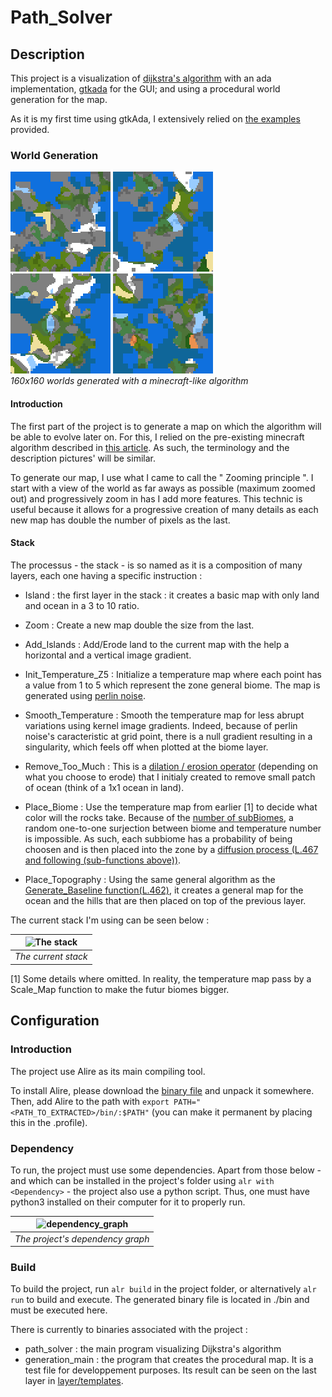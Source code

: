 # Path\_Solver

## Description

This project is a visualization of
[dijkstra's algorithm](https://en.wikipedia.org/wiki/Dijkstra%27s_algorithm)
with an ada implementation, [gtkada](https://github.com/AdaCore/gtkada) for the GUI; and using a procedural world generation for the map.

As it is my first time using gtkAda, I extensively relied on
[the examples](https://github.com/AdaCore/gtkada/tree/master/testgtk) provided.

### World Generation

 ![The world](./doc/Layer_6_160.png) ![The world](./doc/Layer_6_160_2.png)  \
 ![The world](./doc/Layer_6_160_3.png) ![The world](./doc/Layer_6_160_4.png) \
*160x160 worlds generated with a minecraft-like algorithm*

#### Introduction

The first part of the project is to generate a map on which the algorithm will be able to evolve later on.
For this, I relied on the pre-existing minecraft algorithm described in [this article](https://www.alanzucconi.com/2022/06/05/minecraft-world-generation/). As such, the terminology and the description pictures' will be similar.

To generate our map, I use what I came to call the " Zooming principle ". I start with a view of the world as far aways as possible (maximum zoomed out) and progressively zoom in has I add more features. This technic is useful because it allows for a progressive creation of many details as each new map has double the number of pixels as the last.

#### Stack

The processus - the stack - is so named as it is a composition of many layers, each one having a specific instruction :

- Island : the first layer in the stack : it creates a basic map with only land and ocean in a 3 to 10 ratio.

- Zoom : Create a new map double the size from the last.

- Add_Islands : Add/Erode land to the current map with the help a horizontal and a vertical image gradient.

- Init_Temperature_Z5 : Initialize a temperature map where each point has a value from 1 to 5 which represent the zone general biome. The map is generated using [perlin noise](https://en.wikipedia.org/wiki/Perlin_noise).

- Smooth_Temperature : Smooth the temperature map for less abrupt variations using kernel image gradients. Indeed, because of perlin noise's caracteristic
at grid point, there is a null gradient resulting in a singularity, which feels off when plotted at the biome layer.

- Remove_Too_Much : This is a [dilation / erosion operator](https://en.wikipedia.org/wiki/Mathematical_morphology#Basic_operators) (depending on what you choose to erode) that I initialy created to remove small patch of ocean (think of a 1x1 ocean in land).

- Place_Biome : Use the temperature map from earlier [1] to decide what color will the rocks take. Because of the [number of subBiomes](./src/constants.ads (L.43 and following)), a random one-to-one surjection between biome and temperature number is impossible. As such, each subbiome has a probability of being choosen and is then placed into the zone by a [diffusion process (L.467 and following (sub-functions above))](./src/model/generation/generation.adb).

- Place_Topography : Using the same general algorithm as the [Generate_Baseline function(L.462)](./src/model/generation/generation.adb), it creates a general map
for the ocean and the hills that are then placed on top of the previous layer.

The current stack I'm using can be seen below :

| ![The stack](./doc/stack.jpg) |
|:--:|
| *The current stack* |

[1] Some details where omitted. In reality, the temperature map pass by a Scale_Map function to make the futur biomes bigger.

## Configuration

### Introduction

The project use Alire as its main compiling tool.

To install Alire, please download the [binary file](https://alire.ada.dev/) and unpack it somewhere. Then, add Alire to the path with
```export PATH="<PATH_TO_EXTRACTED>/bin/:$PATH"``` (you can make it permanent by placing this in the .profile).

### Dependency

To run, the project must use some dependencies. Apart from those below - and which can be installed in the project's folder using ```alr with <Dependency>``` - the project also use a python script. Thus, one must have python3 installed on their computer for it to properly run.

| ![dependency_graph](./doc/dependency_graph.jpg) |
|:--:|
| *The project's dependency graph* |

### Build

To build the project, run ```alr build``` in the project folder, or
alternatively ```alr run``` to build and execute. The generated binary file is located in ./bin and must be executed here.

There is currently to binaries associated with the project :
- path_solver : the main program visualizing Dijkstra's algorithm
- generation_main : the program that creates the procedural map. It is a test file for developpement purposes. Its result can be seen on the last layer in [layer/templates](./layer_templates/).




